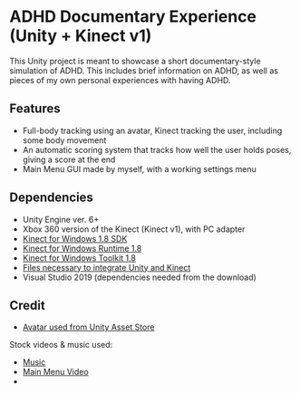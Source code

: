 # ADHD Documentary Experience (Unity + Kinect v1)

This Unity project is meant to showcase a short documentary-style simulation of ADHD. This includes brief information on ADHD, as well as pieces of my own personal experiences with having ADHD.


## Features
- Full-body tracking using an avatar, Kinect tracking the user, including some body movement
- An automatic scoring system that tracks how well the user holds poses, giving a score at the end
- Main Menu GUI made by myself, with a working settings menu

## Dependencies

- Unity Engine ver. 6+
- Xbox 360 version of the Kinect (Kinect v1), with PC adapter
- [Kinect for Windows 1.8 SDK](https://www.microsoft.com/en-us/download/details.aspx?id=40278)
- [Kinect for Windows Runtime 1.8](https://www.microsoft.com/en-us/download/details.aspx?id=40277)
- [Kinect for Windows Toolkit 1.8](https://www.microsoft.com/en-us/download/details.aspx?id=40276)
- [Files necessary to integrate Unity and Kinect](https://github.com/Rabie-Fathallah/Kinect-SDK)
- Visual Studio 2019 (dependencies needed from the download)

## Credit

- [Avatar used from Unity Asset Store](https://assetstore.unity.com/packages/3d/characters/humanoids/humans/human-character-dummy-178395)

Stock videos & music used:

- [Music](https://pixabay.com/music/ambient-midnight-forest-184304/)
- [Main Menu Video](https://www.pexels.com/video/pink-paint-dropping-on-the-water-7565455/)
- 

